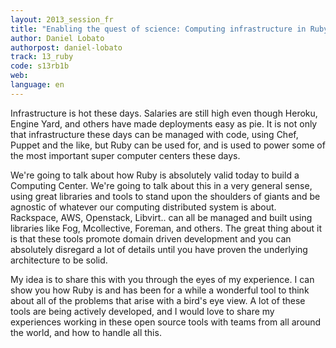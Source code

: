 ```yaml
---
layout: 2013_session_fr
title: "Enabling the quest of science: Computing infrastructure in Ruby"
author: Daniel Lobato
authorpost: daniel-lobato
track: 13_ruby
code: s13rb1b
web:
language: en
---
```


Infrastructure is hot these days. Salaries are still high even though Heroku, Engine Yard, and others have made deployments easy as pie. It is not only that infrastructure these days can be managed with code, using Chef, Puppet and the like, but Ruby can be used for, and is used to power some of the most important super computer centers these days.

We're going to talk about how Ruby is absolutely valid today to build a Computing Center. We're going to talk about this in a very general sense, using great libraries and tools to stand upon the shoulders of giants and be agnostic of whatever our computing distributed system is about. Rackspace, AWS, Openstack, Libvirt.. can all be managed and built using libraries like Fog, Mcollective, Foreman, and others. The great thing about it is that these tools promote domain driven development and you can absolutely disregard a lot of details until you have proven the underlying architecture to be solid.

My idea is to share this with you through the eyes of my experience. I can show you how Ruby is and has been for a while a wonderful tool to think about all of the problems that arise with a bird's eye view. A lot of these tools are being actively developed, and I would love to share my experiences working in these open source tools with teams from all around the world, and how to handle all this.